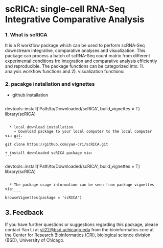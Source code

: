# scRICA: **s**ingle-**c**ell **R**NA-Seq **I**ntegrative **C**omparative **A**nalysis 

### 1. What is scRICA
It is a R workflow package which can be used to perform scRNA-Seq downstream integrative, comparative analyses and visualization. This package can process a batch of scRNA-Seq count matrix from different experimental conditions fro integration and comparative analysis efficiently and reproducible. The package functions can be categorized into: 1). analysis workflow functions and 2). visualization functions:

### 2. pacakge installation and vignettes

  * github installation
    ```
devtools::install('Path/to/Downloaded/scRICA', build_vignettes = T)
library(scRICA)
```
  
  * local download installation
    + Download package to your local computer to the local computer via git.
    ```
git clone https://github.com/yan-cri/scRICA.git
```
    + install downloaded scRICA package via:
    ```
devtools::install('Path/to/Downloaded/scRICA', build_vignettes = T)
library(scRICA)
```
  
  * The package usage information can be seen from package vignettes via:
    ```
browseVignettes(package = 'scRICA')
```

## 3. Feedback
If you have further questions or suggestions regarding this package, please contact Yan Li at yli22@bsd.uchicago.edu from the bioinformatics core at the Center for Research Bioinformatics (CRI), biological science division (BSD), University of Chicago.



